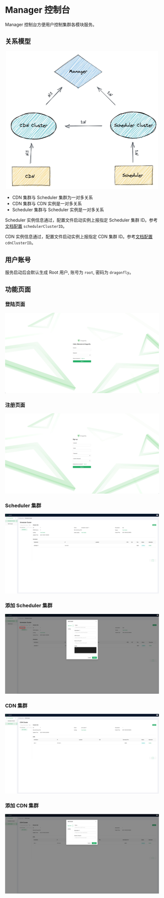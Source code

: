 # Manager 控制台

Manager 控制台方便用户控制集群各模块服务。

## 关系模型

<div align="center">
  <img src="../../../en/images/manager-console/relationship.jpg" width="500" title="manager-relationship">
</div>

- CDN 集群与 Scheduler 集群为一对多关系
- CDN 集群与 CDN 实例是一对多关系
- Scheduler 集群与 Scheduler 实例是一对多关系

Scheduler 实例信息通过，配置文件启动实例上报指定 Scheduler 集群 ID。参考[文档配置](../../config/scheduler.yaml) `schedulerClusterID`。

CDN 实例信息通过，配置文件启动实例上报指定 CDN 集群 ID。参考[文档配置](../../config/cdn.yaml) `cdnClusterID`。

## 用户账号

服务启动后会默认生成 Root 用户, 账号为 `root`, 密码为 `dragonfly`。

## 功能页面

### 登陆页面

![signin][signin]

### 注册页面

![signup][signup]

### Scheduler 集群

![scheduler-cluster][scheduler-cluster]

### 添加 Scheduler 集群

![add-scheduler-cluster][add-scheduler-cluster]

### CDN 集群

![cdn-cluster][cdn-cluster]

### 添加 CDN 集群

![add-cdn-cluster][add-cdn-cluster]

[signin]: ../../../en/images/manager-console/signin.jpg
[signup]: ../../../en/images/manager-console/signup.jpg
[scheduler-cluster]: ../../../en/images/manager-console/scheduler-cluster.jpg
[add-scheduler-cluster]: ../../../en/images/manager-console/add-scheduler-cluster.jpg
[cdn-cluster]: ../../../en/images/manager-console/cdn-cluster.jpg
[add-cdn-cluster]: ../../../en/images/manager-console/add-cdn-cluster.jpg
